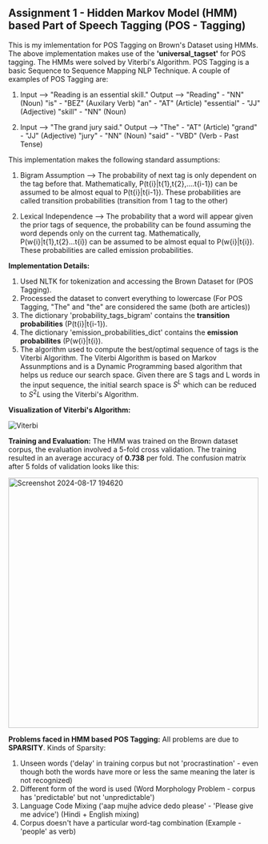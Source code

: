 
## Assignment 1 - Hidden Markov Model (HMM) based Part of Speech Tagging (POS - Tagging)
This is my imlementation for POS Tagging on Brown's Dataset using HMMs. The above implementation makes use of the **'universal_tagset'** for POS tagging. The HMMs were solved by Viterbi's Algorithm. POS Tagging is a basic Sequence to Sequence Mapping NLP Technique. A couple of examples of POS Tagging are:
1) Input --> "Reading is an essential skill."
   Output --> "Reading" - "NN" (Noun)
              "is" - "BEZ" (Auxilary Verb)
              "an" - "AT" (Article)
              "essential" - "JJ" (Adjective)
              "skill" - "NN" (Noun)

2) Input --> "The grand jury said."
   Output --> "The" - "AT" (Article)
              "grand" - "JJ" (Adjective)
              "jury" - "NN" (Noun)
              "said" - "VBD" (Verb - Past Tense)   

This implementation makes the following standard assumptions:
1) Bigram Assumption --> The probability of next tag is only dependent on the tag before that. Mathematically, P(t{i}|t{1},t{2},....t{i-1}) can be assumed to be almost equal to P(t{i}|t{i-1}). These probabilities are called transition probabilities (transition from 1 tag to the other)
   
2) Lexical Independence --> The probability that a word will appear given the prior tags of sequence, the probability can be found assuming the word depends only on the current tag. Mathematically, P(w{i}|t{1},t{2}...t{i}) can be assumed to be almost equal to P(w{i}|t{i}). These probabilities are called emission probabilities.

**Implementation Details:**
1) Used NLTK for tokenization and accessing the Brown Dataset for (POS Tagging).
2) Processed the dataset to convert everything to lowercase (For POS Tagging, "The" and "the" are considered the same (both are articles))
3) The dictionary 'probability_tags_bigram' contains the **transition probabilities** (P(t{i}|t{i-1}).
4) The dictionary 'emission_probabilities_dict' contains the **emission probabilites** (P(w{i}|t{i}).
5) The algorithm used to compute the best/optimal sequence of tags is the Viterbi Algorithm. The Viterbi Algorithm is based on Markov Assunmptions and is a Dynamic Programming based algorithm that helps us reduce our search space. Given there are S tags and L words in the input sequence, the initial search space is $S^{L}$ which can be reduced to $S^{2}L$ using the Viterbi's Algorithm.


**Visualization of Viterbi's Algorithm:**

![Viterbi](https://github.com/user-attachments/assets/10752843-54a3-43e5-a022-9370b63fc9d1)



**Training and Evaluation:** The HMM was trained on the Brown dataset corpus, the evaluation involved a 5-fold cross validation. The training resulted in an average accuracy of **0.738** per fold. The confusion matrix after 5 folds of validation looks like this:

<img width="500" alt="Screenshot 2024-08-17 194620" src="https://github.com/user-attachments/assets/8249be93-a95a-45f1-ac80-b52d94bcbecf">



**Problems faced in HMM based POS Tagging:**
All problems are due to **SPARSITY**. Kinds of Sparsity:
1) Unseen words ('delay' in training corpus but not 'procrastination' - even though both the words have more or less the same meaning the later is not recognized)
2) Different form of the word is used (Word Morphology Problem - corpus has 'predictable' but not 'unpredictable')
3) Language Code Mixing ('aap mujhe advice dedo please' - 'Please give me advice') (Hindi + English mixing)
4) Corpus doesn't have a particular word-tag combination (Example - 'people' as verb)




